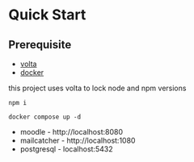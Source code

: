 # Quick Start

## Prerequisite

- [volta](https://docs.volta.sh/guide/getting-started)
- [docker](https://www.docker.com/products/docker-desktop)

this project uses volta to lock node and npm versions

```
npm i

docker compose up -d
```

- moodle - http://localhost:8080
- mailcatcher - http://localhost:1080
- postgresql - localhost:5432
